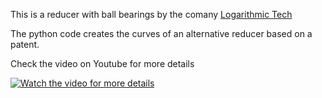 This is a reducer with ball bearings by the comany [Logarithmic Tech](https://logarithmictech.com/)

The python code creates the curves of an alternative reducer based on a patent. 

Check the video on Youtube for more details

[![Watch the video for more details](https://img.youtube.com/vi/MuUpLS3ENZ0/0.jpg)](https://www.youtube.com/watch?v=MuUpLS3ENZ0)
